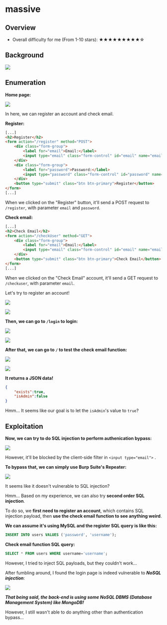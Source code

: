 # massive

## Overview

- Overall difficulty for me (From 1-10 stars): ★★★★★★★★★☆

## Background

![](https://raw.githubusercontent.com/siunam321/CTF-Writeups/main/Incognito-4.0/images/Pasted%20image%2020230217212322.png)

## Enumeration

**Home page:**

![](https://raw.githubusercontent.com/siunam321/CTF-Writeups/main/Incognito-4.0/images/Pasted%20image%2020230217212337.png)

In here, we can register an account and check email.

**Register:**
```html
[...]
<h2>Register</h2>
<form action="/register" method="POST">
    <div class="form-group">
        <label for="email">Email:</label>
        <input type="email" class="form-control" id="email" name="email" required>
    </div>
    <div class="form-group">
        <label for="password">Password:</label>
        <input type="password" class="form-control" id="password" name="password" required>
    </div>
    <button type="submit" class="btn btn-primary">Register</button>
</form>
[...]
```

When we clicked on the "Register" button, it'll send a POST request to `/register`, with parameter `email` and `password`.

**Check email:**
```html
[...]
<h2>Check Email</h2>
<form action="/checkUser" method="GET">
    <div class="form-group">
        <label for="email">Email:</label>
        <input type="email" class="form-control" id="email" name="email" required>
    </div>
    <button type="submit" class="btn btn-primary">Check Email</button>
</form>
[...]
```

When we clicked on the "Check Email" account, it'll send a GET request to `/checkuser`, with parameter `email`.

Let's try to register an account!

![](https://raw.githubusercontent.com/siunam321/CTF-Writeups/main/Incognito-4.0/images/Pasted%20image%2020230217212637.png)

![](https://raw.githubusercontent.com/siunam321/CTF-Writeups/main/Incognito-4.0/images/Pasted%20image%2020230217212643.png)

**Then, we can go to `/login` to login:**

![](https://raw.githubusercontent.com/siunam321/CTF-Writeups/main/Incognito-4.0/images/Pasted%20image%2020230217212704.png)

![](https://raw.githubusercontent.com/siunam321/CTF-Writeups/main/Incognito-4.0/images/Pasted%20image%2020230217212708.png)

**After that, we can go to `/` to test the check email function:**

![](https://raw.githubusercontent.com/siunam321/CTF-Writeups/main/Incognito-4.0/images/Pasted%20image%2020230217212740.png)

![](https://raw.githubusercontent.com/siunam321/CTF-Writeups/main/Incognito-4.0/images/Pasted%20image%2020230217212747.png)

**It returns a JSON data!**
```json
{
    "exists":true,
    "isAdmin":false
}
```

Hmm... It seems like our goal is to let the `isAdmin`'s value to `true`?

## Exploitation

**Now, we can try to do SQL injection to perform authenication bypass:**

![](https://raw.githubusercontent.com/siunam321/CTF-Writeups/main/Incognito-4.0/images/Pasted%20image%2020230217214204.png)

However, it'll be blocked by the client-side filter in `<input type="email">` .

**To bypass that, we can simply use Burp Suite's Repeater:**

![](https://raw.githubusercontent.com/siunam321/CTF-Writeups/main/Incognito-4.0/images/Pasted%20image%2020230217214320.png)

It seems like it doesn't vulnerable to SQL injection?

Hmm... Based on my experience, we can also try **second order SQL injection**.

To do so, we **first need to register an account**, which contains SQL injection payload, then **use the check email function to see anything weird**.

**We can assume it's using MySQL and the register SQL query is like this:**
```sql
INSERT INTO users VALUES ('password', 'username');
```

**Check email function SQL query:**
```sql
SELECT * FROM users WHERE username='username';
```

However, I tried to inject SQL payloads, but they couldn't work...

After fumbling around, I found the login page is indeed vulnerable to ***NoSQL injection***:

![](https://raw.githubusercontent.com/siunam321/CTF-Writeups/main/Incognito-4.0/images/Pasted%20image%2020230218180308.png)

***That being said, the back-end is using some NoSQL DBMS (Database Management System) like MongoDB!***

However, I still wasn't able to do anything other than authentication bypass...